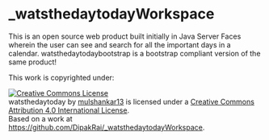 # _watsthedaytodayWorkspace
This is an open source web product built initially in Java Server Faces wherein the user can see and search for all the important days in a calendar.
watsthedaytodaybootstrap is a bootstrap compliant version of the same product!

This work is copyrighted under:


<a rel="license" href="http://creativecommons.org/licenses/by/4.0/"><img alt="Creative Commons License" style="border-width:0" src="https://i.creativecommons.org/l/by/4.0/88x31.png" /></a><br /><span xmlns:dct="http://purl.org/dc/terms/" property="dct:title">watsthedaytoday</span> by <a xmlns:cc="http://creativecommons.org/ns#" href="https://github.com/DipakRai/_watsthedaytodayWorkspace" property="cc:attributionName" rel="cc:attributionURL">mulshankar13</a> is licensed under a <a rel="license" href="http://creativecommons.org/licenses/by/4.0/">Creative Commons Attribution 4.0 International License</a>.<br />Based on a work at <a xmlns:dct="http://purl.org/dc/terms/" href="https://github.com/DipakRai/_watsthedaytodayWorkspace" rel="dct:source">https://github.com/DipakRai/_watsthedaytodayWorkspace</a>.

